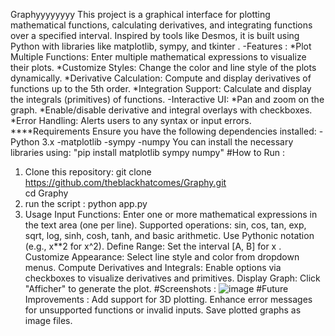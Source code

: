 Graphyyyyyyyy
This project is a graphical interface for plotting mathematical functions, calculating derivatives, and integrating functions over a specified interval. Inspired by tools like Desmos, it is built using Python with libraries like matplotlib, sympy, and tkinter . 
-Features : 
*Plot Multiple Functions: Enter multiple mathematical expressions to visualize their plots.
*Customize Styles: Change the color and line style of the plots dynamically.
*Derivative Calculation: Compute and display derivatives of functions up to the 5th order.
*Integration Support: Calculate and display the integrals (primitives) of functions.
-Interactive UI:
*Pan and zoom on the graph.
*Enable/disable derivative and integral overlays with checkboxes.
*Error Handling: Alerts users to any syntax or input errors.
****Requirements
Ensure you have the following dependencies installed:
-Python 3.x
-matplotlib
-sympy
-numpy
You can install the necessary libraries using: 
"pip install matplotlib sympy numpy"
#How to Run : 
1. Clone this repository: git clone https://github.com/theblackhatcomes/Graphy.git  
cd Graphy
2. run the script : python app.py
3. Usage
Input Functions: Enter one or more mathematical expressions in the text area (one per line).
Supported operations: sin, cos, tan, exp, sqrt, log, sinh, cosh, tanh, and basic arithmetic.
Use Pythonic notation (e.g., x**2 for x^2).
Define Range: Set the interval [A, B] for x  .
Customize Appearance: Select line style and color from dropdown menus.
Compute Derivatives and Integrals: Enable options via checkboxes to visualize derivatives and primitives.
Display Graph: Click "Afficher" to generate the plot.
#Screenshots :
![image](https://github.com/user-attachments/assets/a364b277-f600-493f-b161-1d47d89ddd3a)
#Future Improvements : 
Add support for 3D plotting.
Enhance error messages for unsupported functions or invalid inputs.
Save plotted graphs as image files.


  
 
